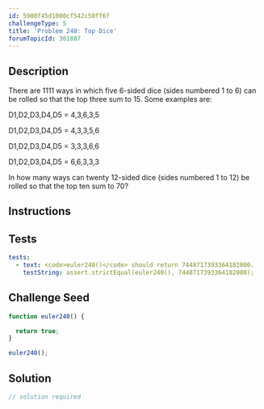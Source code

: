 ```yaml
---
id: 5900f45d1000cf542c50ff6f
challengeType: 5
title: 'Problem 240: Top Dice'
forumTopicId: 301887
---
```


## Description

<section id='description'>

There are 1111 ways in which five 6-sided dice (sides numbered 1 to 6) can be rolled so that the top three sum to 15. Some examples are:

D1,D2,D3,D4,D5 = 4,3,6,3,5

D1,D2,D3,D4,D5 = 4,3,3,5,6

D1,D2,D3,D4,D5 = 3,3,3,6,6

D1,D2,D3,D4,D5 = 6,6,3,3,3

In how many ways can twenty 12-sided dice (sides numbered 1 to 12) be rolled so that the top ten sum to 70?

</section>

## Instructions

<section id='instructions'>

</section>

## Tests

<section id='tests'>

```yml
tests:
  - text: <code>euler240()</code> should return 7448717393364182000.
    testString: assert.strictEqual(euler240(), 7448717393364182000);

```

</section>

## Challenge Seed

<section id='challengeSeed'>

<div id='js-seed'>

```js
function euler240() {

  return true;
}

euler240();
```

</div>

</section>

## Solution

<section id='solution'>

```js
// solution required
```

</section>
